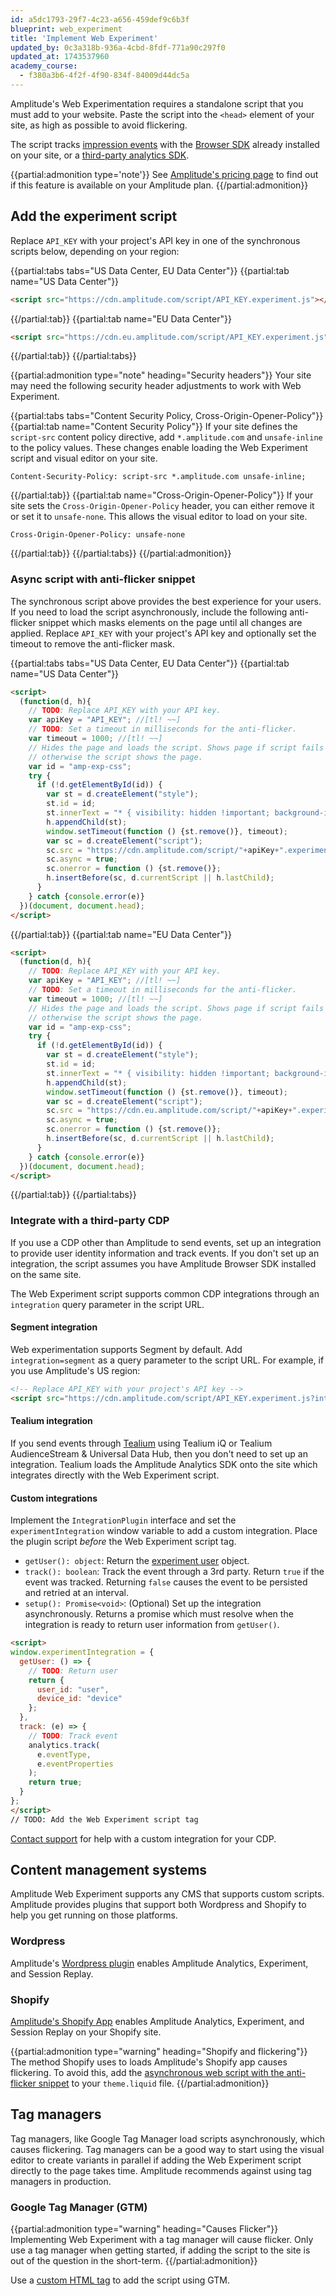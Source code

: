 ```yaml
---
id: a5dc1793-29f7-4c23-a656-459def9c6b3f
blueprint: web_experiment
title: 'Implement Web Experiment'
updated_by: 0c3a318b-936a-4cbd-8fdf-771a90c297f0
updated_at: 1743537960
academy_course:
  - f380a3b6-4f2f-4f90-834f-84009d44dc5a
---
```

Amplitude's Web Experimentation requires a standalone script that you must add to your website. Paste the script into the `<head>` element of your site, as high as possible to avoid flickering.

The script tracks [impression events](/docs/web-experiment/tracking#impressions) with the [Browser SDK](/docs/sdks/analytics/browser/browser-sdk-2) already installed on your site, or a [third-party analytics SDK](#integrate-with-a-third-party-cdp).

{{partial:admonition type='note'}}
See [Amplitude's pricing page](https://amplitude.com/pricing) to find out if this feature is available on your Amplitude plan.
{{/partial:admonition}}

## Add the experiment script

Replace `API_KEY` with your project's API key in one of the synchronous scripts below, depending on your region:

{{partial:tabs tabs="US Data Center, EU Data Center"}}
{{partial:tab name="US Data Center"}}
```html
<script src="https://cdn.amplitude.com/script/API_KEY.experiment.js"></script>
```
{{/partial:tab}}
{{partial:tab name="EU Data Center"}}
```html
<script src="https://cdn.eu.amplitude.com/script/API_KEY.experiment.js"></script>
```
{{/partial:tab}}
{{/partial:tabs}}

{{partial:admonition type="note" heading="Security headers"}}
Your site may need the following security header adjustments to work with Web Experiment.

{{partial:tabs tabs="Content Security Policy, Cross-Origin-Opener-Policy"}}
{{partial:tab name="Content Security Policy"}}
If your site defines the `script-src` content policy directive, add `*.amplitude.com` and `unsafe-inline` to the policy values. These changes enable loading the Web Experiment script and visual editor on your site.

```text
Content-Security-Policy: script-src *.amplitude.com unsafe-inline;
```
{{/partial:tab}}
{{partial:tab name="Cross-Origin-Opener-Policy"}}
If your site sets the `Cross-Origin-Opener-Policy` header, you can either remove it or set it to `unsafe-none`. This allows the visual editor to load on your site.

```text
Cross-Origin-Opener-Policy: unsafe-none
```
{{/partial:tab}}
{{/partial:tabs}}
{{/partial:admonition}}

### Async script with anti-flicker snippet

The synchronous script above provides the best experience for your users. If you need to load the script asynchronously, include the following anti-flicker snippet which masks elements on the page until all changes are applied. Replace `API_KEY` with your project's API key and optionally set the timeout to remove the anti-flicker mask.

{{partial:tabs tabs="US Data Center, EU Data Center"}}
{{partial:tab name="US Data Center"}}

```html
<script>
  (function(d, h){
    // TODO: Replace API_KEY with your API key.
    var apiKey = "API_KEY"; //[tl! ~~]
    // TODO: Set a timeout in milliseconds for the anti-flicker.
    var timeout = 1000; //[tl! ~~]
    // Hides the page and loads the script. Shows page if script fails to load,
    // otherwise the script shows the page.
    var id = "amp-exp-css";
    try {
      if (!d.getElementById(id)) {
        var st = d.createElement("style");
        st.id = id;
        st.innerText = "* { visibility: hidden !important; background-image: none !important; }";
        h.appendChild(st);
        window.setTimeout(function () {st.remove()}, timeout);
        var sc = d.createElement("script");
        sc.src = "https://cdn.amplitude.com/script/"+apiKey+".experiment.js";
        sc.async = true;
        sc.onerror = function () {st.remove()};
        h.insertBefore(sc, d.currentScript || h.lastChild);
      }
    } catch {console.error(e)}
  })(document, document.head);
</script>
```

{{/partial:tab}}
{{partial:tab name="EU Data Center"}}

```html
<script>
  (function(d, h){
    // TODO: Replace API_KEY with your API key.
    var apiKey = "API_KEY"; //[tl! ~~]
    // TODO: Set a timeout in milliseconds for the anti-flicker.
    var timeout = 1000; //[tl! ~~]
    // Hides the page and loads the script. Shows page if script fails to load,
    // otherwise the script shows the page.
    var id = "amp-exp-css";
    try {
      if (!d.getElementById(id)) {
        var st = d.createElement("style");
        st.id = id;
        st.innerText = "* { visibility: hidden !important; background-image: none !important; }";
        h.appendChild(st);
        window.setTimeout(function () {st.remove()}, timeout);
        var sc = d.createElement("script");
        sc.src = "https://cdn.eu.amplitude.com/script/"+apiKey+".experiment.js";
        sc.async = true;
        sc.onerror = function () {st.remove()};
        h.insertBefore(sc, d.currentScript || h.lastChild);
      }
    } catch {console.error(e)}
  })(document, document.head);
</script>
```

{{/partial:tab}}
{{/partial:tabs}}

### Integrate with a third-party CDP

If you use a CDP other than Amplitude to send events, set up an integration to provide user identity information and track events. If you don't set up an integration, the script assumes you have Amplitude Browser SDK installed on the same site.

The Web Experiment script supports common CDP integrations through an `integration` query parameter in the  script URL.

#### Segment integration

Web experimentation supports Segment by default. Add `integration=segment` as a query parameter to the script URL. For example, if you use Amplitude's US region:

```html
<!-- Replace API_KEY with your project's API key -->
<script src="https://cdn.amplitude.com/script/API_KEY.experiment.js?integration=segment"></script>
```

#### Tealium integration

If you send events through [Tealium](/docs/data/source-catalog/tealium) using Tealium iQ or Tealium AudienceStream & Universal Data Hub, then you don't need to set up an integration. Tealium loads the Amplitude Analytics SDK onto the site which integrates directly with the Web Experiment script.

#### Custom integrations

Implement the `IntegrationPlugin` interface and set the `experimentIntegration` window variable to add a custom integration. Place the plugin script *before* the Web Experiment script tag.

* `getUser(): object`: Return the [experiment user](/docs/feature-experiment/data-model#users) object.
* `track(): boolean`: Track the event through a 3rd party. Return `true` if the event was tracked. Returning `false` causes the event to be persisted and retried at an interval.
* `setup(): Promise<void>`: (Optional) Set up the integration asynchronously. Returns a promise which must resolve when the integration is ready to return user information from `getUser()`.

```html
<script>
window.experimentIntegration = {
  getUser: () => {
    // TODO: Return user
    return {
      user_id: "user",
      device_id: "device"
    };
  },
  track: (e) => {
    // TODO: Track event
    analytics.track(
      e.eventType,
      e.eventProperties
    );
    return true;
  }
};
</script>
// TODO: Add the Web Experiment script tag
```

[Contact support](https://amplitude.zendesk.com/hc/en-us/requests/new) for help with a custom integration for your CDP.

## Content management systems

Amplitude Web Experiment supports any CMS that supports custom scripts. Amplitude provides plugins that support both Wordpress and Shopify to help you get running on those platforms.

### Wordpress

Amplitude's [Wordpress plugin](/docs/data/amplitude-wordpress-plugin) enables Amplitude Analytics, Experiment, and Session Replay.

### Shopify

[Amplitude's Shopify App](https://apps.shopify.com/amplitude) enables Amplitude Analytics, Experiment, and Session Replay on your Shopify site.

{{partial:admonition type="warning" heading="Shopify and flickering"}}
The method Shopify uses to loads Amplitude's Shopify app causes flickering. To avoid this, add the [asynchronous web script with the anti-flicker snippet](#async-script-with-anti-flicker-snippet) to your `theme.liquid` file.
{{/partial:admonition}}

## Tag managers

Tag managers, like Google Tag Manager load scripts asynchronously, which causes flickering. Tag managers can be a good way to start using the visual editor to create variants in parallel if adding the Web Experiment script directly to the page takes time. Amplitude recommends against using tag managers in production.

### Google Tag Manager (GTM)

{{partial:admonition type="warning" heading="Causes Flicker"}}
Implementing Web Experiment with a tag manager will cause flicker. Only use a tag manager when getting started, if adding the script to the site is out of the question in the short-term.
{{/partial:admonition}}

Use a [custom HTML tag](https://support.google.com/tagmanager/answer/6107167) to add the script using GTM.
